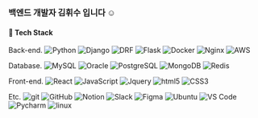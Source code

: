 <h3> 백엔드 개발자 김휘수 입니다 ☺️ </h3>

<h4> 📌 Tech Stack </h4>

<p> Back-end.
<img alt="Python" src="https://img.shields.io/badge/-Python-2150ff??style=flat-square&logo=python&logoColor=white" />
<img alt="Django" src="https://img.shields.io/badge/-Django-2155ff??style=flat-square&logo=django&logoColor=white" />
<img alt="DRF" src="https://img.shields.io/badge/-DRF-2160ff??style=flat-square&logo=django&logoColor=white" />
<img alt="Flask" src="https://img.shields.io/badge/-Flask-2165ff??style=flat-square&logo=flask&logoColor=white" />
<img alt="Docker" src="https://img.shields.io/badge/-Docker-2170ff??style=flat-square&logo=docker&logoColor=white" />
<img alt="Nginx" src="https://img.shields.io/badge/-Nginx-2175ff??style=flat-square&logo=nginx&logoColor=white" />
<img alt="AWS" src="https://img.shields.io/badge/-AWS-2180ff??style=flat-square&logo=amazon&logoColor=white" />

  
<p> Database.
<img alt="MySQL" src="https://img.shields.io/badge/-MySQL-13dd99??style=flat-square&logo=mysql&logoColor=white" />
<img alt="Oracle" src="https://img.shields.io/badge/-Oracle-13dd92??style=flat-square&logo=oracle&logoColor=white" />
<img alt="PostgreSQL" src="https://img.shields.io/badge/-PostgreSQL-13dd85??style=flat-square&logo=postgresql&logoColor=white" />
<img alt="MongoDB" src="https://img.shields.io/badge/-MongoDB-13dd78??style=flat-square&logo=mongodb&logoColor=white" />
<img alt="Redis" src="https://img.shields.io/badge/-Redis-13dd72??style=flat-square&logo=redis&logoColor=white" />


<p> Front-end.
<img alt="React" src="https://img.shields.io/badge/-React-5912FF??style=flat-square&logo=react&logoColor=white" />
<img alt="JavaScript" src="https://img.shields.io/badge/-JavaScript-6932FF??style=flat-square&logo=javascript&logoColor=white" />
<img alt="Jquery" src="https://img.shields.io/badge/-Jquery-7932FF??style=flat-square&logo=jquery&logoColor=white" />
<img alt="html5" src="https://img.shields.io/badge/-HTML5-8932FF??style=flat-square&logo=html5&logoColor=white" />
<img alt="CSS3" src="https://img.shields.io/badge/-CSS3-9932FF??style=flat-square&logo=CSS3&logoColor=white" />
 
  
<p> Etc.
<img alt="git" src="https://img.shields.io/badge/-Git-F95032??style=flat-square&logo=git&logoColor=white" />
<img alt="GitHub" src="https://img.shields.io/badge/-GitHub-F96032??style=flat-square&logo=github&logoColor=white" />
<img alt="Notion" src="https://img.shields.io/badge/-Notion-F97032??style=flat-square&logo=notion&logoColor=white" />
<img alt="Slack" src="https://img.shields.io/badge/-Slack-F97532??style=flat-square&logo=slack&logoColor=white" />
<img alt="Figma" src="https://img.shields.io/badge/-Figma-F98032??style=flat-square&logo=figma&logoColor=white" />
<img alt="Ubuntu" src="https://img.shields.io/badge/-Ubuntu-F99852??style=flat-square&logo=ubuntu&logoColor=white" />
<img alt="VS Code" src="https://img.shields.io/badge/-VS Code-F99902??style=flat-square&logo=visualstudiocode&logoColor=white" />
<img alt="Pycharm" src="https://img.shields.io/badge/-Pycharm-F99952??style=flat-square&logo=pycharm&logoColor=white" />
<img alt="linux" src="https://img.shields.io/badge/-Tensorflow-F99952??style=flat-square&logo=tensorflow&logoColor=white" />
